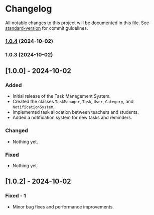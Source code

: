# Changelog

All notable changes to this project will be documented in this file. See [standard-version](https://github.com/conventional-changelog/standard-version) for commit guidelines.

### [1.0.4](https://github.com/BeatrizSanssi/L2-Task-Manager/compare/v1.0.3...v1.0.4) (2024-10-02)

### 1.0.3 (2024-10-02)

## [1.0.0] - 2024-10-02

### Added

- Initial release of the Task Management System.
- Created the classes `TaskManager`, `Task`, `User`, `Category`, and `NotificationSystem`.
- Implemented task allocation between teachers and students.
- Added a notification system for new tasks and reminders.

### Changed

- Nothing yet.

### Fixed

- Nothing yet.

## [1.0.2] - 2024-10-02

### Fixed - 1

- Minor bug fixes and performance improvements.
